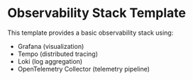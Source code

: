 # Observability Stack Template

This template provides a basic observability stack using:
- Grafana (visualization)
- Tempo (distributed tracing)
- Loki (log aggregation)
- OpenTelemetry Collector (telemetry pipeline)